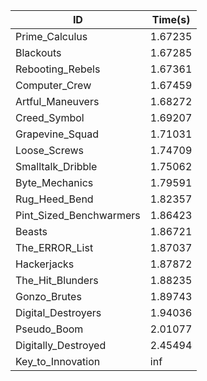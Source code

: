 |ID|Time(s)|
|-|-|
|Prime_Calculus|1.67235|
|Blackouts|1.67285|
|Rebooting_Rebels|1.67361|
|Computer_Crew|1.67459|
|Artful_Maneuvers|1.68272|
|Creed_Symbol|1.69207|
|Grapevine_Squad|1.71031|
|Loose_Screws|1.74709|
|Smalltalk_Dribble|1.75062|
|Byte_Mechanics|1.79591|
|Rug_Heed_Bend|1.82357|
|Pint_Sized_Benchwarmers|1.86423|
|Beasts|1.86721|
|The_ERROR_List|1.87037|
|Hackerjacks|1.87872|
|The_Hit_Blunders|1.88235|
|Gonzo_Brutes|1.89743|
|Digital_Destroyers|1.94036|
|Pseudo_Boom|2.01077|
|Digitally_Destroyed|2.45494|
|Key_to_Innovation|inf|
